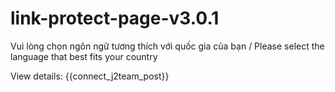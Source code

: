 # link-protect-page-v3.0.1
Vui lòng chọn ngôn ngữ tương thích với quốc gia của bạn / Please select the language that best fits your country

View details: {{connect_j2team_post}}
